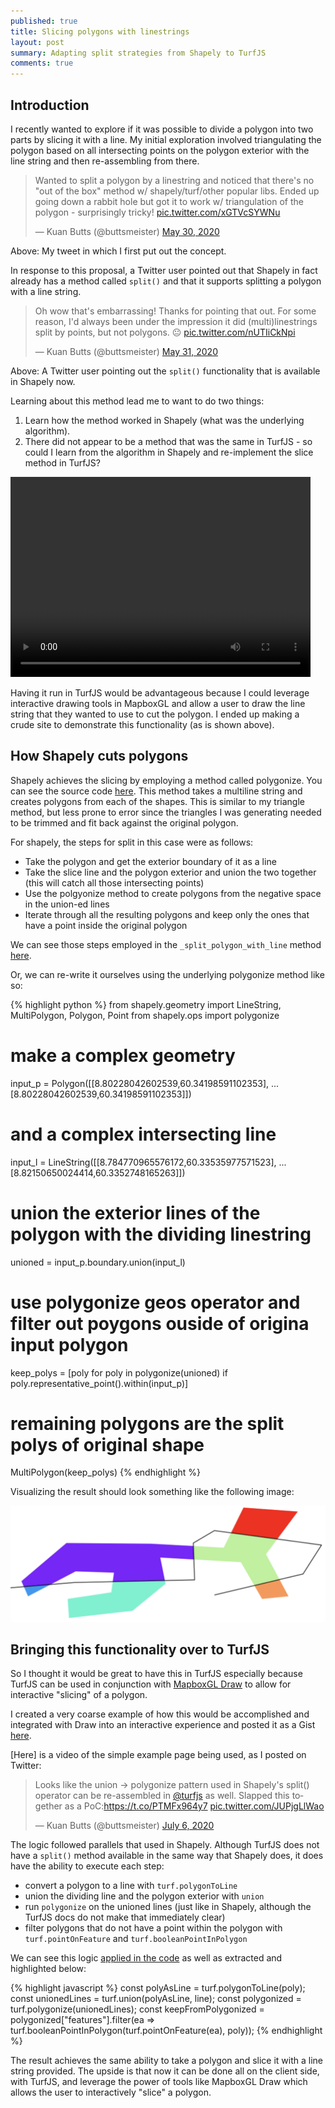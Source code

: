 ```yaml
---
published: true
title: Slicing polygons with linestrings
layout: post
summary: Adapting split strategies from Shapely to TurfJS
comments: true
---
```


## Introduction

I recently wanted to explore if it was possible to divide a polygon into two parts by slicing it with a line. My initial exploration involved triangulating the polygon based on all intersecting points on the polygon exterior with the line string and then re-assembling from there.

<blockquote class="twitter-tweet"><p lang="en" dir="ltr">Wanted to split a polygon by a linestring and noticed that there&#39;s no &quot;out of the box&quot; method w/ shapely/turf/other popular libs. Ended up going down a rabbit hole but got it to work w/ triangulation of the polygon - surprisingly tricky! <a href="https://t.co/xGTVcSYWNu">pic.twitter.com/xGTVcSYWNu</a></p>&mdash; Kuan Butts (@buttsmeister) <a href="https://twitter.com/buttsmeister/status/1266663137102622721?ref_src=twsrc%5Etfw">May 30, 2020</a></blockquote> <script async src="https://platform.twitter.com/widgets.js" charset="utf-8"></script>

Above: My tweet in which I first put out the concept.

In response to this proposal, a Twitter user pointed out that Shapely in fact already has a method called `split()` and that it supports splitting a polygon with a line string.

<blockquote class="twitter-tweet"><p lang="en" dir="ltr">Oh wow that&#39;s embarrassing! Thanks for pointing that out. For some reason, I&#39;d always been under the impression it did (multi)linestrings split by points, but not polygons. 😐 <a href="https://t.co/nUTIiCkNpi">pic.twitter.com/nUTIiCkNpi</a></p>&mdash; Kuan Butts (@buttsmeister) <a href="https://twitter.com/buttsmeister/status/1267127906330763266?ref_src=twsrc%5Etfw">May 31, 2020</a></blockquote> <script async src="https://platform.twitter.com/widgets.js" charset="utf-8"></script>

Above: A Twitter user pointing out the `split()` functionality that is available in Shapely now.

Learning about this method lead me to want to do two things:
1. Learn how the method worked in Shapely (what was the underlying algorithm).
2. There did not appear to be a method that was the same in TurfJS - so could I learn from the algorithm in Shapely and re-implement the slice method in TurfJS?

<video width="480" height="320" controls="controls">
<source src="https://raw.githubusercontent.com/kuanb/kuanb.github.io/master/images/_posts/divide_poly_by_line/site.mp4" type="video/mp4">
</video>

Having it run in TurfJS would be advantageous because I could leverage interactive drawing tools in MapboxGL and allow a user to draw the line string that they wanted to use to cut the polygon. I ended up making a crude site to demonstrate this functionality (as is shown above).


## How Shapely cuts polygons

Shapely achieves the slicing by employing a method called polygonize. You can see the source code [here](https://github.com/Toblerity/Shapely/blob/97fc2c79ad57954035be1d89864efb6b9122fcf0/shapely/ops.py#L32-L55). This method takes a multiline string and creates polygons from each of the shapes. This is similar to my triangle method, but less prone to error since the triangles I was generating needed to be trimmed and fit back against the original polygon.

For shapely, the steps for split in this case were as follows:
- Take the polygon and get the exterior boundary of it as a line
- Take the slice line and the polygon exterior and union the two together (this will catch all those intersecting points)
- Use the polgyonize method to create polygons from the negative space in the union-ed lines
- Iterate through all the resulting polygons and keep only the ones that have a point inside the original polygon

We can see those steps employed in the `_split_polygon_with_line` method [here](https://github.com/Toblerity/Shapely/blob/97fc2c79ad57954035be1d89864efb6b9122fcf0/shapely/ops.py#L389-L405).

Or, we can re-write it ourselves using the underlying polygonize method like so:

{% highlight python %}
from shapely.geometry import LineString, MultiPolygon, Polygon, Point
from shapely.ops import polygonize

# make a complex geometry
input_p = Polygon([[8.80228042602539,60.34198591102353], ... [8.80228042602539,60.34198591102353]])

# and a complex intersecting line
input_l = LineString([[8.784770965576172,60.33535977571523], ...[8.82150650024414,60.3352748165263]])

# union the exterior lines of the polygon with the dividing linestring
unioned = input_p.boundary.union(input_l)

# use polygonize geos operator and filter out poygons ouside of origina input polygon
keep_polys = [poly for poly in polygonize(unioned) if poly.representative_point().within(input_p)]

# remaining polygons are the split polys of original shape
MultiPolygon(keep_polys)
{% endhighlight %}

Visualizing the result should look something like the following image:

![shapely_version](https://raw.githubusercontent.com/kuanb/kuanb.github.io/master/images/_posts/divide_poly_by_line/shapely_version.png)

## Bringing this functionality over to TurfJS

So I thought it would be great to have this in TurfJS especially because TurfJS can be used in conjunction with [MapboxGL Draw](https://github.com/mapbox/mapbox-gl-draw) to allow for interactive "slicing" of a polygon.

I created a very coarse example of how this would be accomplished and integrated with Draw into an interactive experience and posted it as a Gist [here](https://gist.github.com/kuanb/0cd97a02ea4aefff85f20fb0475d3ec4).

[Here] is a video of the simple example page being used, as I posted on Twitter:

<blockquote class="twitter-tweet"><p lang="en" dir="ltr">Looks like the union -&gt; polygonize pattern used in Shapely&#39;s split() operator can be re-assembled in <a href="https://twitter.com/turfjs?ref_src=twsrc%5Etfw">@turfjs</a> as well. Slapped this together as a PoC:<a href="https://t.co/PTMFx964y7">https://t.co/PTMFx964y7</a> <a href="https://t.co/JUPjgLlWao">pic.twitter.com/JUPjgLlWao</a></p>&mdash; Kuan Butts (@buttsmeister) <a href="https://twitter.com/buttsmeister/status/1280042922440712193?ref_src=twsrc%5Etfw">July 6, 2020</a></blockquote> <script async src="https://platform.twitter.com/widgets.js" charset="utf-8"></script>

The logic followed parallels that used in Shapely. Although TurfJS does not have a `split()` method available in the same way that Shapely does, it does have the ability to execute each step:
- convert a polygon to a line with `turf.polygonToLine`
- union the dividing line and the polygon exterior with `union`
- run `polygonize` on the unioned lines (just like in Shapely, although the TurfJS docs do not make that immediately clear)
- filter polygons that do not have a point within the polygon with `turf.pointOnFeature` and `turf.booleanPointInPolygon`

We can see this logic [applied in the code](https://gist.github.com/kuanb/0cd97a02ea4aefff85f20fb0475d3ec4#file-index-html-L103-L116) as well as extracted and highlighted below:

{% highlight javascript %}
const polyAsLine = turf.polygonToLine(poly);
const unionedLines = turf.union(polyAsLine, line);
const polygonized = turf.polygonize(unionedLines);
const keepFromPolygonized = polygonized["features"].filter(ea => turf.booleanPointInPolygon(turf.pointOnFeature(ea), poly));
{% endhighlight %}

The result achieves the same ability to take a polygon and slice it with a line string provided. The upside is that now it can be done all on the client side, with TurfJS, and leverage the power of tools like MapboxGL Draw which allows the user to interactively "slice" a polygon.
